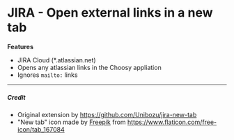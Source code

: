 # JIRA - Open external links in a new tab

**Features**

- JIRA Cloud (\*.atlassian.net)
- Opens any atlassian links in the Choosy appliation
- Ignores `mailto:` links

---

##### Credit

- Original extension by https://github.com/Unibozu/jira-new-tab
- "New tab" icon made by [Freepik](https://www.flaticon.com/authors/freepik) from https://www.flaticon.com/free-icon/tab_167084
